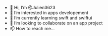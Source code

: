 - 👋 Hi, I’m @Julien3623
- 👀 I’m interested in apps developement
- 🌱 I’m currently learning swift and swiftui
- 💞️ I’m looking to collaborate on an app project
- 📫 How to reach me...

<!---
Julien3623/Julien3623 is a ✨ special ✨ repository because its `README.md` (this file) appears on your GitHub profile.
You can click the Preview link to take a look at your changes.
--->
